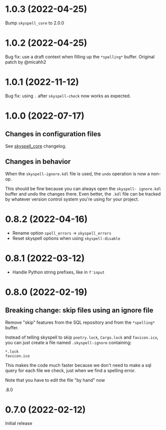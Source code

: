 # 1.0.3 (2022-04-25)

Bump `skyspell_core` to 2.0.0

# 1.0.2 (2022-04-25)

Bug fix: use a draft context when filling up the `*spelling*` buffer.
Original patch by @micahh2


# 1.0.1 (2022-11-12)

Bug fix: using `.` after `skyspell-check` now works as expected.

# 1.0.0 (2022-07-17)

## Changes in configuration files

See [skyspell_core](https://github.com/your-tools/skyspell/blob/main/crates/core/Changelog.md) changelog.

## Changes in behavior

When the `skyspell-ignore.kdl` file is used, the `undo` operation is now a non-op.

This should be fine because you can always open the `skyspell-
ignore.kdl` buffer and undo the changes there. Even better, the `.kdl`
file can be tracked by whatever version control system you're using for
your project.

# 0.8.2 (2022-04-16)

* Rename option `spell_errors` -> `skyspell_errors`
* Reset skyspell options when using `skyspell-disable`

# 0.8.1 (2022-03-12)

* Handle Python string prefixes, like in `f'input`

# 0.8.0 (2022-02-19)

## Breaking change: skip files using an ignore file

Remove "skip" features from the SQL repository and from the `*spelling*` buffer.

Instead of telling skyspell to skip `poetry.lock`, `Cargo.lock` and
`favicon.ico`, you can just create a file named `.skyspell-ignore` containing:

```
*.lock
favicon.ico
```

This makes the code much faster because we don't need to make a sql query for each
file we check, just when we find a spelling error.

Note that you have to edit the file "by hand" now


.8.0
# 0.7.0 (2022-02-12)

Initial release


